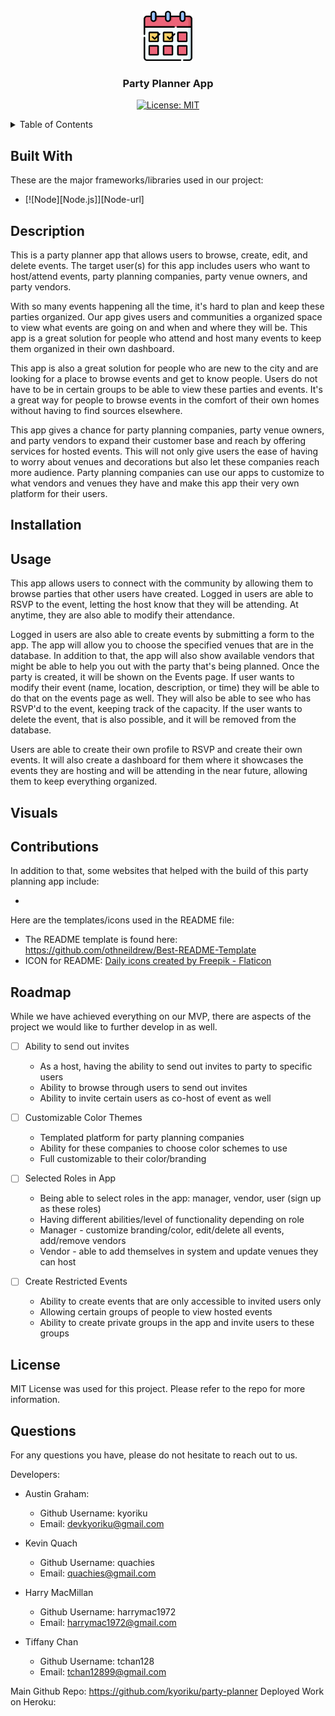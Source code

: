 <br />
<div align="center">
    <a href="https://github.com/kyoriku/party-planner"><img src="./public/images/calendar-icon.png" alt="Logo" width="80" height="80"></a>
    <h3 align="center">Party Planner App</h3>

[![License: MIT](https://img.shields.io/badge/License-MIT-yellow.svg)](https://opensource.org/licenses/MIT)

</div>

<details>
<summary>Table of Contents</summary>
<ol>
    <li><a href="#built-with">Built With</a></li>
    <li><a href="#description">Description</a></li>
    <li><a href="#installation">Installation</a></li>
    <li><a href="#usage">Usage</a></li>
    <li><a href="#visuals">Visuals</a></li>
    <li><a href="#contributions">Contributions</a></li>
    <li><a href="#roadmap">Roadmap</a></li>
    <li><a href="#license">License</a></li>
    <li><a href="#questions">Questions</a></li>
</ol>
</details>

## Built With

These are the major frameworks/libraries used in our project:

- [![Node][Node.js]][Node-url]

## Description

This is a party planner app that allows users to browse, create, edit, and delete events. The target user(s) for this app includes users who want to host/attend events, party planning companies, party venue owners, and party vendors. 

With so many events happening all the time, it's hard to plan and keep these parties organized. Our app gives users and communities a organized space to view what events are going on and when and where they will be. This app is a great solution for people who attend and host many events to keep them organized in their own dashboard. 

This app is also a great solution for people who are new to the city and are looking for a place to browse events and get to know people. Users do not have to be in certain groups to be able to view these parties and events. It's a great way for people to browse events in the comfort of their own homes without having to find sources elsewhere. 

This app gives a chance for party planning companies, party venue owners, and party vendors to expand their customer base and reach by offering services for hosted events. This will not only give users the ease of having to worry about venues and decorations but also let these companies reach more audience. Party planning companies can use our apps to customize to what vendors and venues they have and make this app their very own platform for their users. 


## Installation


## Usage

This app allows users to connect with the community by allowing them to browse parties that other users have created. Logged in users are able to RSVP to the event, letting the host know that they will be attending. At anytime, they are also able to modify their attendance. 

Logged in users are also able to create events by submitting a form to the app. The app will allow you to choose the specified venues that are in the database. In addition to that, the app will also show available vendors that might be able to help you out with the party that's being planned. Once the party is created, it will be shown on the Events page. If user wants to modify their event (name, location, description, or time) they will be able to do that on the events page as well. They will also be able to see who has RSVP'd to the event, keeping track of the capacity. If the user wants to delete the event, that is also possible, and it will be removed from the database.

Users are able to create their own profile to RSVP and create their own events. It will also create a dashboard for them where it showcases the events they are hosting and will be attending in the near future, allowing them to keep everything organized. 

## Visuals



## Contributions

In addition to that, some websites that helped with the build of this party planning app include:

- 

Here are the templates/icons used in the README file:

- The README template is found here: https://github.com/othneildrew/Best-README-Template
- ICON for README: <a href="https://www.flaticon.com/free-icons/daily" title="daily icons">Daily icons created by Freepik - Flaticon</a>


## Roadmap

While we have achieved everything on our MVP, there are aspects of the project we would like to further develop in as well. 

- [ ] Ability to send out invites
    - As a host, having the ability to send out invites to party to specific users 
    - Ability to browse through users to send out invites 
    - Ability to invite certain users as co-host of event as well 

- [ ] Customizable Color Themes
    - Templated platform for party planning companies 
    - Ability for these companies to choose color schemes to use 
    - Full customizable to their color/branding

- [ ] Selected Roles in App
    - Being able to select roles in the app: manager, vendor, user (sign up as these roles)
    - Having different abilities/level of functionality depending on role
    - Manager - customize branding/color, edit/delete all events, add/remove vendors
    - Vendor - able to add themselves in system and update venues they can host

- [ ] Create Restricted Events
     - Ability to create events that are only accessible to invited users only 
     - Allowing certain groups of people to view hosted events 
     - Ability to create private groups in the app and invite users to these groups 

## License

MIT License was used for this project. Please refer to the repo for more information.

## Questions

For any questions you have, please do not hesitate to reach out to us.

Developers:

- Austin Graham: 
    - Github Username: kyoriku
    - Email: devkyoriku@gmail.com

- Kevin Quach
    - Github Username: quachies
    - Email: quachies@gmail.com 

- Harry MacMillan
    - Github Username: harrymac1972
    - Email: harrymac1972@gmail.com

- Tiffany Chan
    - Github Username: tchan128
    - Email: tchan12899@gmail.com

Main Github Repo: https://github.com/kyoriku/party-planner
Deployed Work on Heroku: 